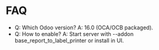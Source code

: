 # FAQ

- Q: Which Odoo version? A: 16.0 (OCA/OCB packaged).
- Q: How to enable? A: Start server with --addon base_report_to_label_printer or install in UI.
